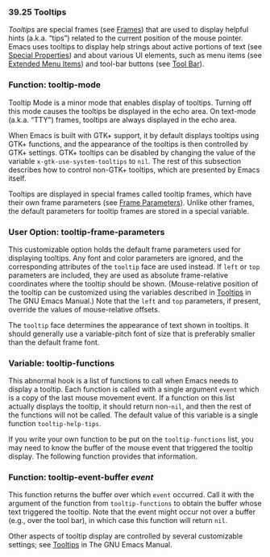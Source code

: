 

### 39.25 Tooltips

*Tooltips* are special frames (see [Frames](Frames.html)) that are used to display helpful hints (a.k.a. “tips”) related to the current position of the mouse pointer. Emacs uses tooltips to display help strings about active portions of text (see [Special Properties](Special-Properties.html)) and about various UI elements, such as menu items (see [Extended Menu Items](Extended-Menu-Items.html)) and tool-bar buttons (see [Tool Bar](Tool-Bar.html)).

### Function: **tooltip-mode**

Tooltip Mode is a minor mode that enables display of tooltips. Turning off this mode causes the tooltips be displayed in the echo area. On text-mode (a.k.a. “TTY”) frames, tooltips are always displayed in the echo area.

When Emacs is built with GTK+ support, it by default displays tooltips using GTK+ functions, and the appearance of the tooltips is then controlled by GTK+ settings. GTK+ tooltips can be disabled by changing the value of the variable `x-gtk-use-system-tooltips` to `nil`. The rest of this subsection describes how to control non-GTK+ tooltips, which are presented by Emacs itself.

Tooltips are displayed in special frames called tooltip frames, which have their own frame parameters (see [Frame Parameters](Frame-Parameters.html)). Unlike other frames, the default parameters for tooltip frames are stored in a special variable.

### User Option: **tooltip-frame-parameters**

This customizable option holds the default frame parameters used for displaying tooltips. Any font and color parameters are ignored, and the corresponding attributes of the `tooltip` face are used instead. If `left` or `top` parameters are included, they are used as absolute frame-relative coordinates where the tooltip should be shown. (Mouse-relative position of the tooltip can be customized using the variables described in [Tooltips](https://www.gnu.org/software/emacs/manual/html_node/emacs/Tooltips.html#Tooltips) in The GNU Emacs Manual.) Note that the `left` and `top` parameters, if present, override the values of mouse-relative offsets.

The `tooltip` face determines the appearance of text shown in tooltips. It should generally use a variable-pitch font of size that is preferably smaller than the default frame font.

### Variable: **tooltip-functions**

This abnormal hook is a list of functions to call when Emacs needs to display a tooltip. Each function is called with a single argument `event` which is a copy of the last mouse movement event. If a function on this list actually displays the tooltip, it should return non-`nil`, and then the rest of the functions will not be called. The default value of this variable is a single function `tooltip-help-tips`.

If you write your own function to be put on the `tooltip-functions` list, you may need to know the buffer of the mouse event that triggered the tooltip display. The following function provides that information.

### Function: **tooltip-event-buffer** *event*

This function returns the buffer over which `event` occurred. Call it with the argument of the function from `tooltip-functions` to obtain the buffer whose text triggered the tooltip. Note that the event might occur not over a buffer (e.g., over the tool bar), in which case this function will return `nil`.

Other aspects of tooltip display are controlled by several customizable settings; see [Tooltips](https://www.gnu.org/software/emacs/manual/html_node/emacs/Tooltips.html#Tooltips) in The GNU Emacs Manual.
